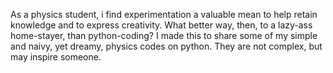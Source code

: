 As a physics student, i find experimentation a valuable mean to help retain knowledge and to express creativity. What better way, then, to a lazy-ass home-stayer, than python-coding? I made this to share some of my simple and naivy, yet dreamy, physics codes on python. They are not complex, but may inspire someone.
